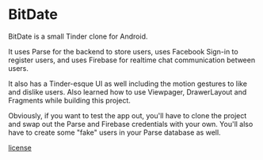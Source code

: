# BitDate

BitDate is a small Tinder clone for Android.

It uses Parse for the backend to store users, uses Facebook Sign-in to register users, and uses Firebase for realtime chat communication between users. 

It also has a Tinder-esque UI as well including the motion gestures to like and dislike users. Also learned how to use Viewpager, DrawerLayout and Fragments while building this project. 

Obviously, if you want to test the app out, you'll have to clone the project and swap out the Parse and Firebase credentials with your own. You'll also have to create some "fake" users in your Parse database as well.

[license](https://github.com/fadelakin/BitDate/blob/master/license.md)